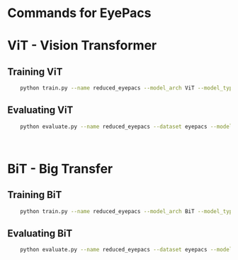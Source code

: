 # Commands for EyePacs 

# ViT - Vision Transformer

## Training ViT

```sh
    python train.py --name reduced_eyepacs --model_arch ViT --model_type ViT-Ti_16 --dataset eyepacs --warmup_steps 500 --num_steps 1000 --num_workers 2 --learning_rate 0.03 --img_size 256 --batch_split 4 --train_batch_size 64 --eval_batch_size 16 --num_classes 5
```

## Evaluating ViT

```sh
    python evaluate.py --name reduced_eyepacs --dataset eyepacs --model_arch ViT --model_type ViT-Ti_16 --img_size 256 --batch_size 32 --num_workers 2 --num_classes 5
```

<br>


# BiT - Big Transfer

## Training BiT

```sh
    python train.py --name reduced_eyepacs --model_arch BiT --model_type BiT-M-R50x1 --dataset eyepacs --warmup_steps 500 --num_steps 1000 --num_workers 2 --learning_rate 0.03 --img_size 256 --batch_split 8 --train_batch_size 64 --eval_batch_size 16 --num_classes 5
```


## Evaluating BiT

```sh
    python evaluate.py --name reduced_eyepacs --dataset eyepacs --model_arch BiT --model_type BiT-M-R50x1 --img_size 256 --batch_size 4 --num_workers 2 --num_classes 5
```